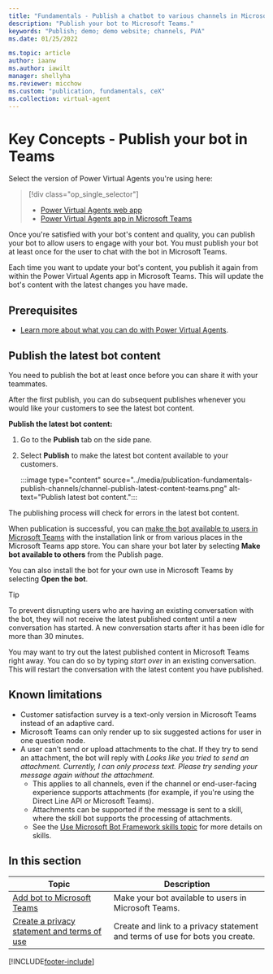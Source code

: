 ```yaml
---
title: "Fundamentals - Publish a chatbot to various channels in Microsoft Teams"
description: "Publish your bot to Microsoft Teams."
keywords: "Publish; demo; demo website; channels, PVA"
ms.date: 01/25/2022

ms.topic: article
author: iaanw
ms.author: iawilt
manager: shellyha
ms.reviewer: micchow
ms.custom: "publication, fundamentals, ceX"
ms.collection: virtual-agent
---
```


# Key Concepts - Publish your bot in Teams

Select the version of Power Virtual Agents you're using here:

> [!div class="op_single_selector"]
>
> - [Power Virtual Agents web app](../publication-fundamentals-publish-channels.md)
> - [Power Virtual Agents app in Microsoft Teams](publication-fundamentals-publish-channels-teams.md)

Once you're satisfied with your bot's content and quality, you can publish your bot to allow users to engage with your bot. You must publish your bot at least once for the user to chat with the bot in Microsoft Teams.

Each time you want to update your bot's content, you publish it again from within the Power Virtual Agents app in Microsoft Teams. This will update the bot's content with the latest changes you have made.

## Prerequisites

- [Learn more about what you can do with Power Virtual Agents](fundamentals-what-is-power-virtual-agents-teams.md).

## Publish the latest bot content

You need to publish the bot at least once before you can share it with your teammates.

After the first publish, you can do subsequent publishes whenever you would like your customers to see the latest bot content.

**Publish the latest bot content:**

1. Go to the **Publish** tab on the side pane.

1. Select **Publish** to make the latest bot content available to your customers.

    :::image type="content" source="../media/publication-fundamentals-publish-channels/channel-publish-latest-content-teams.png" alt-text="Publish latest bot content.":::

The publishing process will check for errors in the latest bot content.

When publication is successful, you can [make the bot available to users in Microsoft Teams](publication-add-bot-to-microsoft-teams-teams.md) with the installation link or from various places in the Microsoft Teams app store. You can share your bot later by selecting **Make bot available to others** from the Publish page.

You can also install the bot for your own use in Microsoft Teams by selecting **Open the bot**.

> [!TIP]
> To prevent disrupting users who are having an existing conversation with the bot, they will not receive the latest published content until a new conversation has started. A new conversation starts after it has been idle for more than 30 minutes.
>
> You may want to try out the latest published content in Microsoft Teams right away. You can do so by typing *start over* in an existing conversation. This will restart the conversation with the latest content you have published.

## Known limitations

- Customer satisfaction survey is a text-only version in Microsoft Teams instead of an adaptive card.
- Microsoft Teams can only render up to six suggested actions for user in one question node.
- A user can't send or upload attachments to the chat. If they try to send an attachment, the bot will reply with *Looks like you tried to send an attachment. Currently, I can only process text. Please try sending your message again without the attachment.*
  - This applies to all channels, even if the channel or end-user-facing experience supports attachments (for example, if you're using the Direct Line API or Microsoft Teams).  
  - Attachments can be supported if the message is sent to a skill, where the skill bot supports the processing of attachments.  
  - See the [Use Microsoft Bot Framework skills topic](advanced-use-skills-teams.md) for more details on skills.

## In this section

| Topic                                                                            | Description                                                                  |
| -------------------------------------------------------------------------------- | ---------------------------------------------------------------------------- |
| [Add bot to Microsoft Teams](publication-add-bot-to-microsoft-teams-teams.md)    | Make your bot available to users in Microsoft Teams.                         |
| [Create a privacy statement and terms of use](publication-terms-of-use-teams.md) | Create and link to a privacy statement and terms of use for bots you create. |

[!INCLUDE[footer-include](../includes/footer-banner.md)]
